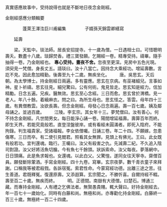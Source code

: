 真實感應故事中，受持說得也就是不斷地日夜念金剛經。

金剛經感應分類輯要

　　　　蓬萊王澤泩巨川甫編集 　　　　子婿孫天錦雲卿繕寫

　　延壽

　　梁。天監中。琰法師。居長安招提寺。十一歲為僧。一日遇相士曰。可惜聰明壽夭。數盡十八歲。琰歸焚香。禮三寶發願。乞賜經一卷。精專受持。禱畢。隨手抽得一卷。乃金剛經也。
<b>專心受持。晝夜不舍。</b>忽夜至更深。見房中五色光現。須臾見一梵僧。身長丈五。語琰曰。汝十八當亡。因持念大乘經功。增延壽數。言訖不見。因此愈加精勤。後壽至九十二歲。無疾坐化。 　　唐。吳思玄。天后朝。為太學博士。持金剛經日兩遍。多有靈應。思玄在京病。有巫褚細兒。言事如神。星卜祈禱。思玄往見。細兒驚曰。公有何術。鬼見皆走。思玄知是經力。信加精勵。日念五遍。兄疾。醫無效。思玄至心念經。三日而愈。思玄曾於渭橋。見一老人。年八十餘。着縗麻衣。問之曰。為所生母也。思玄怪之。答雲。母年四十三歲。有異僧教雲。汝欲長壽。但念金剛經。母發心日念兩遍。壽一百七歲。姨及鄰母誦之。並過百歲。 　　江陵。李玄宗。其女年十三。夢梵僧曰。汝有善心。何不持念金剛經。凡世間男女。每日能淨心誦一卷。陽間增延福壽。壽算百年而終。即生天界。若能究竟般若。直登涅盤彼岸。或有看經未圓滿者。即死入陰府。不能拘錄。判生福貴家。受諸福報。李女依僧囑。日誦三卷。年二十四。不願嫁。忽患傷寒。三日而卒。有二使引見閻君。照看其女無罪。見頭上有佛光。王曰。此女既有般若功。宜判還魂。臨行。王囑曰。汝父有殺害之仇。先減壽二紀。不久追入陰司對證。汝父好將活魚切膾。今有魚七千餘頭。狀訴索命。汝父每夜。夢落網中。日日頭痛。此是魚求報也。女還魂。以此白父。父驚惶。遂同女往天寧寺。齋僧百員。願發斷除葷酒。手寫金剛經。四十九卷。寫畢。玄宗夜夢。數千青衣童子來拜謝。口稱我等被君殺戮。各訴宿冤。索君性命。今蒙寫經功德。出離三途之苦。往生善道。君既釋冤。復還原壽。又添遐算。玄宗聞之。不勝忻喜。自爾持經不輟。壽至百二十歲。無疾而終。 　　明。正德間。南嶽有大德僧。曰楚石。博通三藏。而專持金剛經。人有禮之乞佛法者。無賢愚貴賤。輒大聲曰。好持金剛經去。年一百七十一歲始化。同時有白藤和尚。無極和尚。亦專勸化持金剛經。白藤終一百三十歲。無極終一百二十四歲。
